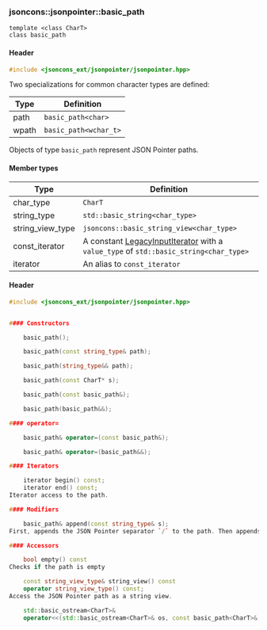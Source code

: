 ### jsoncons::jsonpointer::basic_path

```
template <class CharT>
class basic_path
```
#### Header
```c++
#include <jsoncons_ext/jsonpointer/jsonpointer.hpp>
```

Two specializations for common character types are defined:

Type      |Definition
----------|------------------------------
path      |`basic_path<char>`
wpath     |`basic_path<wchar_t>`

Objects of type `basic_path` represent JSON Pointer paths.

#### Member types
Type        |Definition
------------|------------------------------
char_type   | `CharT`
string_type | `std::basic_string<char_type>`
string_view_type | `jsoncons::basic_string_view<char_type>`
const_iterator | A constant [LegacyInputIterator](https://en.cppreference.com/w/cpp/named_req/InputIterator) with a `value_type` of `std::basic_string<char_type>`
iterator    | An alias to `const_iterator`

#### Header
```c++
#include <jsoncons_ext/jsonpointer/jsonpointer.hpp>


#### Constructors

    basic_path();

    basic_path(const string_type& path);

    basic_path(string_type&& path);

    basic_path(const CharT* s);

    basic_path(const basic_path&);

    basic_path(basic_path&&);

#### operator=

    basic_path& operator=(const basic_path&);

    basic_path& operator=(basic_path&&);

#### Iterators

    iterator begin() const;
    iterator end() const;
Iterator access to the path.

#### Modifiers

    basic_path& append(const string_type& s);
First, appends the JSON Pointer separator `/` to the path. Then appends s, escaping any `/` or `~` characters.

#### Accessors

    bool empty() const
Checks if the path is empty

    const string_view_type& string_view() const
    operator string_view_type() const;
Access the JSON Pointer path as a string view.

    std::basic_ostream<CharT>&
    operator<<(std::basic_ostream<CharT>& os, const basic_path<CharT>& p);

